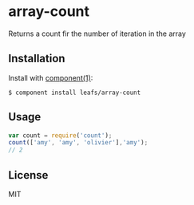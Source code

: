 
# array-count

  Returns a count fir the number of iteration in the array

## Installation

  Install with [component(1)](http://component.io):

    $ component install leafs/array-count
    
## Usage

```js
var count = require('count');
count(['amy', 'amy', 'olivier'],'amy');
// 2
```

## License

  MIT
